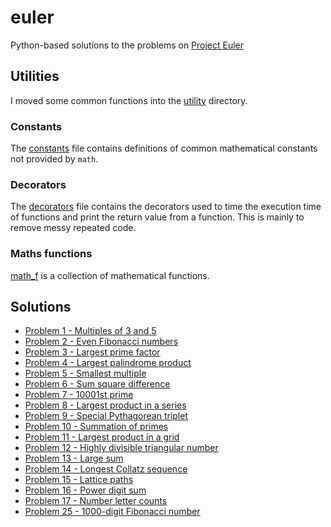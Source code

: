 # euler

Python-based solutions to the problems on [Project Euler](https://projecteuler.net/)

## Utilities

I moved some common functions into the [utility](utility) directory.

### Constants

The [constants](utility/constants.py) file contains definitions of common mathematical constants not provided by `math`.

### Decorators

The [decorators](utility/decorators.py) file contains the decorators used to time the execution time of functions and print the return value from a function. This is mainly to remove messy repeated code.

### Maths functions

[math_f](utility/math_f.py) is a collection of mathematical functions.

## Solutions

-   [Problem 1 - Multiples of 3 and 5](problem1.py)
-   [Problem 2 - Even Fibonacci numbers](problem2.py)
-   [Problem 3 - Largest prime factor](problem3.py)
-   [Problem 4 - Largest palindrome product](problem4.py)
-   [Problem 5 - Smallest multiple](problem5.py)
-   [Problem 6 - Sum square difference](problem6.py)
-   [Problem 7 - 10001st prime](problem7.py)
-   [Problem 8 - Largest product in a series](problem8.py)
-   [Problem 9 - Special Pythagorean triplet](problem9.py)
-   [Problem 10 - Summation of primes](problem10.py)
-   [Problem 11 - Largest product in a grid](problem11.py)
-   [Problem 12 - Highly divisible triangular number](problem12.py)
-   [Problem 13 - Large sum](problem13.py)
-   [Problem 14 - Longest Collatz sequence](problem14.py)
-   [Problem 15 - Lattice paths](problem15.py)
-   [Problem 16 - Power digit sum](problem16.py)
-   [Problem 17 - Number letter counts](problem17.py)
-   [Problem 25 - 1000-digit Fibonacci number](problem25.py)
